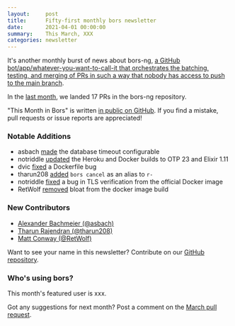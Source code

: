 ```yaml
---
layout:     post
title:      Fifty-first monthly bors newsletter
date:       2021-04-01 00:00:00
summary:    This March, XXX
categories: newsletter
---
```


It's another monthly burst of news about bors-ng, [a GitHub bot/app/whatever-you-want-to-call-it that orchestrates the batching, testing, and merging of PRs in such a way that nobody has access to push to the main branch](https://www.christopherbiscardi.com/bors).

In the [last month](https://github.com/bors-ng/bors-ng/pulls?q=is%3Apr+is%3Amerged+closed%3A2021-03-01..2021-03-31),
we landed 17 PRs in the bors-ng repository.

"This Month in Bors" is written [in public on GitHub][GitHub for TMiB].
If you find a mistake, pull requests or issue reports are appreciated!

[GitHub for TMiB]: https://github.com/bors-ng/bors-ng.github.io


### Notable Additions

* asbach [made](https://github.com/bors-ng/bors-ng/pull/1134) the database timeout configurable
* notriddle [updated](https://github.com/bors-ng/bors-ng/pull/1179) the Heroku and Docker builds to OTP 23 and Elixir 1.11
* dvic [fixed](https://github.com/bors-ng/bors-ng/pull/1182) a Dockerfile bug
* tharun208 [added](https://github.com/bors-ng/bors-ng/pull/1191) `bors cancel` as an alias to `r-`
* notriddle [fixed](https://github.com/bors-ng/bors-ng/pull/1197) a bug in TLS verification from the official Docker image
* RetWolf [removed](https://github.com/bors-ng/bors-ng/pull/1200) bloat from the docker image build


### New Contributors

* [Alexander Bachmeier (@asbach)](https://github.com/asbach)
* [Tharun Rajendran (@tharun208)](https://github.com/tharun208)
* [Matt Conway (@RetWolf)](https://github.com/RetWolf)

Want to see your name in this newsletter? Contribute on our [GitHub repository](https://github.com/bors-ng/bors-ng).


### Who's using bors?

This month's featured user is xxx.

Got any suggestions for next month?
Post a comment on the [March pull request](https://github.com/bors-ng/bors-ng.github.io/pull/___).
